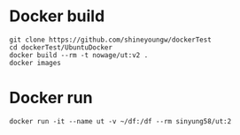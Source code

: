 # Docker build
```
git clone https://github.com/shineyoungw/dockerTest
cd dockerTest/UbuntuDocker
docker build --rm -t nowage/ut:v2 .
docker images
```

# Docker run 
```
docker run -it --name ut -v ~/df:/df --rm sinyung58/ut:2
```
